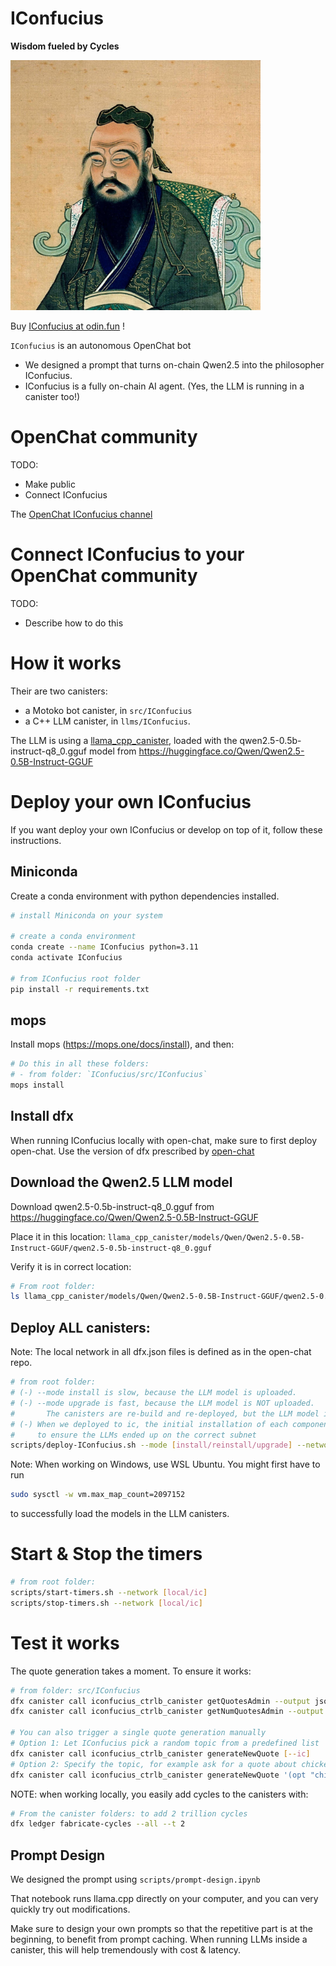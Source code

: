 # IConfucius

**Wisdom fueled by Cycles**

<img src="./images/confucius.jpg" alt="Confucius" width="400">


Buy [IConfucius at odin.fun](https://odin.fun/token/29m8) !

`IConfucius` is an autonomous OpenChat bot
- We designed a prompt that turns on-chain Qwen2.5 into the philosopher IConfucius.
- IConfucius is a fully on-chain AI agent. (Yes, the LLM is running in a canister too!)


# OpenChat community

TODO: 
- Make public
- Connect IConfucius

The [OpenChat IConfucius channel](https://oc.app/community/e5qnd-hqaaa-aaaac-any5a-cai/channel/2411296919/?ref=45j3b-nyaaa-aaaac-aokma-cai)

# Connect IConfucius to your OpenChat community

TODO:
- Describe how to do this

# How it works

Their are two canisters:
- a Motoko bot canister, in `src/IConfucius`
- a C++ LLM canister, in `llms/IConfucius`.

The LLM is using a [llama_cpp_canister](https://github.com/onicai/llama_cpp_canister), loaded with 
the qwen2.5-0.5b-instruct-q8_0.gguf model from https://huggingface.co/Qwen/Qwen2.5-0.5B-Instruct-GGUF


# Deploy your own IConfucius

If you want deploy your own IConfucius or develop on top of it, follow these instructions.

## Miniconda

Create a conda environment with python dependencies installed.

```bash
# install Miniconda on your system

# create a conda environment
conda create --name IConfucius python=3.11
conda activate IConfucius

# from IConfucius root folder
pip install -r requirements.txt
```

## mops

Install mops (https://mops.one/docs/install), and then:

```bash
# Do this in all these folders:
# - from folder: `IConfucius/src/IConfucius`
mops install
```

## Install dfx

When running IConfucius locally with open-chat, make sure to first deploy open-chat.
Use the version of dfx prescribed by [open-chat](https://github.com/open-chat-labs/open-chat)

## Download the Qwen2.5 LLM model

Download qwen2.5-0.5b-instruct-q8_0.gguf from https://huggingface.co/Qwen/Qwen2.5-0.5B-Instruct-GGUF

Place it in this location: `llama_cpp_canister/models/Qwen/Qwen2.5-0.5B-Instruct-GGUF/qwen2.5-0.5b-instruct-q8_0.gguf`

Verify it is in correct location:

```bash 
# From root folder:
ls llama_cpp_canister/models/Qwen/Qwen2.5-0.5B-Instruct-GGUF/qwen2.5-0.5b-instruct-q8_0.gguf
```

## Deploy ALL canisters:

Note: The local network in all dfx.json files is defined as in the open-chat repo.

```bash
# from root folder: 
# (-) --mode install is slow, because the LLM model is uploaded.
# (-) --mode upgrade is fast, because the LLM model is NOT uploaded.
#       The canisters are re-build and re-deployed, but the LLM model is still in the canister's stable memory.
# (-) When we deployed to ic, the initial installation of each component was done manually
#     to ensure the LLMs ended up on the correct subnet
scripts/deploy-IConfucius.sh --mode [install/reinstall/upgrade] --network [local/ic]
```

Note: When working on Windows, use WSL Ubuntu. You might first have to run 
```bash
sudo sysctl -w vm.max_map_count=2097152
```
to successfully load the models in the LLM canisters.

# Start & Stop the timers

```bash
# from root folder:
scripts/start-timers.sh --network [local/ic]
scripts/stop-timers.sh --network [local/ic]
```

# Test it works

The quote generation takes a moment. To ensure it works:

```bash
# from folder: src/IConfucius
dfx canister call iconfucius_ctrlb_canister getQuotesAdmin --output json [--ic]
dfx canister call iconfucius_ctrlb_canister getNumQuotesAdmin --output json [--ic]

# You can also trigger a single quote generation manually
# Option 1: Let IConfucius pick a random topic from a predefined list
dfx canister call iconfucius_ctrlb_canister generateNewQuote [--ic]
# Option 2: Specify the topic, for example ask for a quote about chickens
dfx canister call iconfucius_ctrlb_canister generateNewQuote '(opt "chickens")' [--ic]
```

NOTE: when working locally, you easily add cycles to the canisters with:
```bash
# From the canister folders: to add 2 trillion cycles
dfx ledger fabricate-cycles --all --t 2
```

## Prompt Design

We designed the prompt using `scripts/prompt-design.ipynb`

That notebook runs llama.cpp directly on your computer, and you can very quickly try out modifications.

Make sure to design your own prompts so that the repetitive part is at the beginning, to benefit from prompt caching. When running LLMs inside a canister, this will help tremendously with cost & latency.



